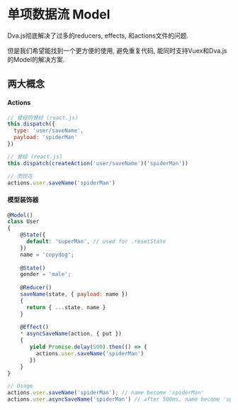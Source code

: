 # 单项数据流 Model
Dva.js彻底解决了过多的reducers, effects, 和actions文件的问题.

但是我们希望能找到一个更方便的使用, 避免重复代码, 能同时支持Vuex和Dva.js的Model的解决方案.

## 两大概念

#### Actions
```javascript
// 曾经的曾经 (react.js)
this.dispatch({
  type: 'user/saveName',
  payload: 'spiderMan'
})

// 曾经 (react.js)
this.dispatch(createAction('user/saveName')('spiderMan'))

// 而现在 
actions.user.saveName('spiderMan')
```

#### 模型装饰器
```javascript
@Model()
class User
{
    @State({
      default: 'superMan', // used for .resetState
    })
    name = 'copydog';
    
    @State()
    gender = 'male';
    
    @Reducer()
    saveName(state, { payload: name }) 
    {
      return { ...state, name }
    }
    
    @Effect()
    * asyncSaveName(action, { put }) 
    {
       yield Promise.delay(500).then(() => {
         actions.user.saveName('spiderMan')
       })
    }
}

// Usage
actions.user.saveName('spiderMan'); // name become 'spiderMan'
actions.user.asyncSaveName('spiderMan') // after 500ms, name become 'spiderMan'
```
